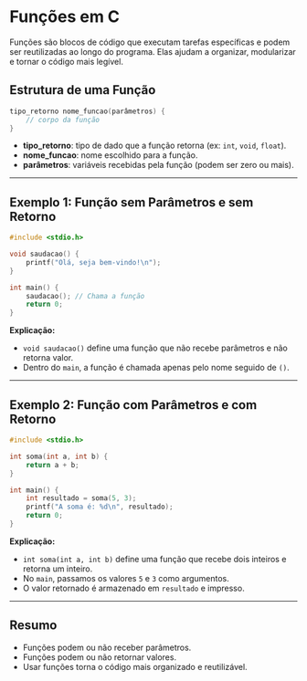 # Funções em C

Funções são blocos de código que executam tarefas específicas e podem ser reutilizadas ao longo do programa. Elas ajudam a organizar, modularizar e tornar o código mais legível.

## Estrutura de uma Função

```c
tipo_retorno nome_funcao(parâmetros) {
    // corpo da função
}
```

- **tipo_retorno**: tipo de dado que a função retorna (ex: `int`, `void`, `float`).
- **nome_funcao**: nome escolhido para a função.
- **parâmetros**: variáveis recebidas pela função (podem ser zero ou mais).

---

## Exemplo 1: Função sem Parâmetros e sem Retorno

```c
#include <stdio.h>

void saudacao() {
    printf("Olá, seja bem-vindo!\n");
}

int main() {
    saudacao(); // Chama a função
    return 0;
}
```
**Explicação:**  
- `void saudacao()` define uma função que não recebe parâmetros e não retorna valor.
- Dentro do `main`, a função é chamada apenas pelo nome seguido de `()`.

---

## Exemplo 2: Função com Parâmetros e com Retorno

```c
#include <stdio.h>

int soma(int a, int b) {
    return a + b;
}

int main() {
    int resultado = soma(5, 3);
    printf("A soma é: %d\n", resultado);
    return 0;
}
```
**Explicação:**  
- `int soma(int a, int b)` define uma função que recebe dois inteiros e retorna um inteiro.
- No `main`, passamos os valores `5` e `3` como argumentos.
- O valor retornado é armazenado em `resultado` e impresso.

---

## Resumo

- Funções podem ou não receber parâmetros.
- Funções podem ou não retornar valores.
- Usar funções torna o código mais organizado e reutilizável.
